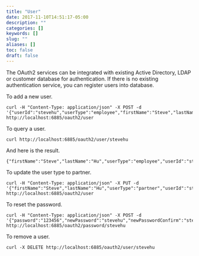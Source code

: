 ```yaml
---
title: "User"
date: 2017-11-10T14:51:17-05:00
description: ""
categories: []
keywords: []
slug: ""
aliases: []
toc: false
draft: false
---
```



The OAuth2 services can be integrated with existing Active Directory, LDAP or customer
database for authentication. If there is no existing authentication service, you can
register users into database.

To add a new user.

```
curl -H "Content-Type: application/json" -X POST -d '{"userId":"stevehu","userType":"employee","firstName":"Steve","lastName":"Hu","email":"stevehu@gmail.com","password":"123456","passwordConfirm":"123456"}' http://localhost:6885/oauth2/user
```

To query a user.

```
curl http://localhost:6885/oauth2/user/stevehu

```

And here is the result.

```
{"firstName":"Steve","lastName":"Hu","userType":"employee","userId":"stevehu","email":"stevehu@gmail.com"}
```

To update the user type to partner.

```
curl -H "Content-Type: application/json" -X PUT -d '{"firstName":"Steve","lastName":"Hu","userType":"partner","userId":"stevehu","email":"stevehu@gmail.com"}' http://localhost:6885/oauth2/user
```

To reset the password.

```
curl -H "Content-Type: application/json" -X POST -d '{"password":"123456","newPassword":"stevehu","newPasswordConfirm":"stevehu"}' http://localhost:6885/oauth2/password/stevehu
```

To remove a user.

```
curl -X DELETE http://localhost:6885/oauth2/user/stevehu

```
